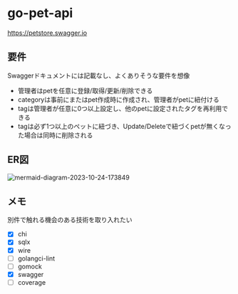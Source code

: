 ﻿# go-pet-api
https://petstore.swagger.io

## 要件
Swaggerドキュメントには記載なし、よくありそうな要件を想像
- 管理者はpetを任意に登録/取得/更新/削除できる
- categoryは事前にまたはpet作成時に作成され、管理者がpetに紐付ける
- tagは管理者が任意に0つ以上設定し、他のpetに設定されたタグを再利用できる
- tagは必ず1つ以上のペットに紐づき、Update/Deleteで紐づくpetが無くなった場合は同時に削除される

## ER図
![mermaid-diagram-2023-10-24-173849](https://github.com/rare0b/go-pet-api/assets/125894090/c13d09f1-1f01-4994-b8a9-637ce47dff3f)

## メモ
別件で触れる機会のある技術を取り入れたい
- [x] chi
- [x] sqlx
- [x] wire
- [ ] golangci-lint
- [ ] gomock
- [x] swagger
- [ ] coverage
